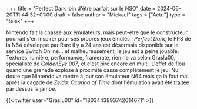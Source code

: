 +++
title = "Perfect Dark loin d'être parfait sur le NSO"
date = 2024-06-20T11:44:32+01:00
draft = false
author = "Mickael"
tags = ["Actu"]
type = "telex"
+++ 

Nintendo fait la chasse aux émulateurs, mais peut-être que le constructeur pourrait s'en inspirer pour ses propres jeux émulés ! *Perfect Dark*, le FPS de la N64 développé par Rare il y a 24 ans est désormais disponible sur le service Switch Online… et malheureusement, le jeu est à peine jouable. Textures, lumière, performance, framerate, rien ne va selon Graslu00, spécialiste de *GoldenEye 007*, et c'est pire encore en multi. L'effet de flou quand une grenade explose à proximité casse complètement le jeu. Nul doute que Nintendo va mettre à jour son émulateur N64 mais ça la fout mal après la cagade de *Zelda: Ocarina of Time* dont l'émulation avait été [traitée](https://www.nintendolife.com/news/2022/01/video-nintendo-fixed-the-water-emulation-in-ocarina-of-time-on-switch) par dessus la jambe.

{{< twitter user="Graslu00" id="1803443893742014671" >}}
